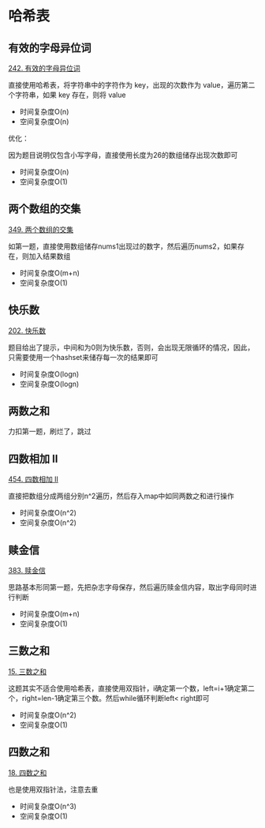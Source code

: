 # 哈希表

## 有效的字母异位词

[242. 有效的字母异位词](https://leetcode.cn/problems/valid-anagram/)

直接使用哈希表，将字符串中的字符作为 key，出现的次数作为 value，遍历第二个字符串，如果 key 存在，则将 value

- 时间复杂度O(n)
- 空间复杂度O(n)

优化：

因为题目说明仅包含小写字母，直接使用长度为26的数组储存出现次数即可

- 时间复杂度O(n)
- 空间复杂度O(1)

## 两个数组的交集

[349. 两个数组的交集](https://leetcode.cn/problems/intersection-of-two-arrays/)

如第一题，直接使用数组储存nums1出现过的数字，然后遍历nums2，如果存在，则加入结果数组

- 时间复杂度O(m+n)
- 空间复杂度O(1)

## 快乐数

[202. 快乐数](https://leetcode.cn/problems/happy-number/)

题目给出了提示，中间和为0则为快乐数，否则，会出现无限循环的情况，因此，只需要使用一个hashset来储存每一次的结果即可

- 时间复杂度O(logn)
- 空间复杂度O(logn)

## 两数之和

力扣第一题，刷烂了，跳过

## 四数相加 II

[454. 四数相加 II](https://leetcode.cn/problems/4sum-ii/)

直接把数组分成两组分别n^2遍历，然后存入map中如同两数之和进行操作

- 时间复杂度O(n^2)
- 空间复杂度O(n^2)

## 赎金信

[383. 赎金信](https://leetcode.cn/problems/ransom-note/)

思路基本形同第一题，先把杂志字母保存，然后遍历赎金信内容，取出字母同时进行判断

- 时间复杂度O(m+n)
- 空间复杂度O(1)

## 三数之和

[15. 三数之和](https://leetcode.cn/problems/3sum/)

这题其实不适合使用哈希表，直接使用双指针，i确定第一个数，left=i+1确定第二个，right=len-1确定第三个数。然后while循环判断left<
right即可

- 时间复杂度O(n^2)
- 空间复杂度O(1)

## 四数之和

[18. 四数之和](https://leetcode.cn/problems/4sum/)

也是使用双指针法，注意去重

- 时间复杂度O(n^3)
- 空间复杂度O(1)


